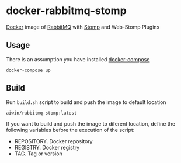 docker-rabbitmq-stomp
================

[Docker](https://www.docker.com/) image of [RabbitMQ](https://www.rabbitmq.com) with [Stomp](https://www.rabbitmq.com/stomp.html) and Web-Stomp Plugins

Usage
--------------

There is an assumption you have installed [docker-compose](https://docs.docker.com/compose/)

    docker-compose up


Build
--------------

Run `build.sh` script to build and push the image to default location

    aiwin/rabbitmq-stomp:latest

If you want to build and push the image to diferent location, define the following
variables before the execution of the script:

- REPOSITORY. Docker repository
- REGISTRY. Docker registry
- TAG. Tag or version
